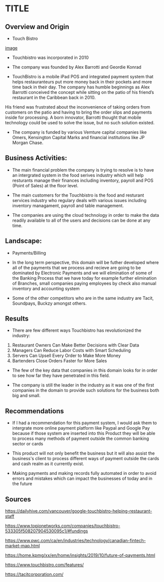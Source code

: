 # TITLE

## Overview and Origin

* Touch Bistro

[image](touchbistro.png)

* Touchbistro was incorporated in 2010

* The company was founded by Alex Barrotti and Geordie Konrad

* TouchBistro is a mobile iPad POS and integrated payment system that helps restauranteurs put more money back in their pockets and more time back in their day. The company has humble beginnings as Alex Barrotti conceived the concept while sitting on the patio of his friend’s restaurant in the Caribbean back in 2010.

His friend was frustrated about the inconvenience of taking orders from customers on the patio and having to bring the order slips and payments inside for processing. A born innovator, Barrotti thought that mobile technology could be used to solve the issue, but no such solution existed.

* The company is funded by various Vemture capital companies like Omers, Kensington Capital Marks and financial institutions like JP Morgan Chase.

## Business Activities:

* The main financial problem the company is trying to resolve is to have an intergrated system in the food serives industry which will help resturants manage their finances including inventory, payroll and POS (Point of Sales) at the floor level.

* The main customers for the Touchbistro is the food and resturant services industry who regulary deals with various issues including inventory managament, payroll and table management.

* The companies are using the cloud technology in order to make the data readily available to all of the users and decisions can be done at any time.

## Landscape:

* Payments/Billing

* In the long term perspective, this domain will be futher developed where all of the payments that we process and recieve are going to be dominated by Electronic Payments and we will elimination of some of the Banking Process that we have today for example further elimination of Branches, small companies paying employees by check also manual inventory and accounting system

* Some of the other competitors who are in the same industry are Tacit, Soundpays, Buckzy amongst others.

## Results

* There are few different ways Touchbistro has revolutionized the industry:
1. Restaurant Owners Can Make Better Decisions with Clear Data
2. Managers Can Reduce Labor Costs with Smart Scheduling
3. Servers Can Upsell Every Order to Make More Money
4. Bartenders Close Orders Faster for More Sales

* The few of the key data that companies in this domain looks for in order to see how far they have penetrated in this field.

* The company is still the leader in the industry as it was one of the first companies in the domain to provide such solutions for the business both big and small.

## Recommendations

* If I had a recommendation for this payment system, I would ask them to intergrate more online payment platform like Paypal and Google Pay because if those system are inserted into this Product they will be able to process many methods of payment outside the common banking sector or cards

* This product will not only benefit the business but it will also assist the business's client to process different ways of payment outside the cards and cash realm as it currently exist.

* Making payments and making records fully automated in order to avoid errors and mistakes which can impact the businesses of today and in the future

## Sources

https://dailyhive.com/vancouver/google-touchbistro-helping-restaurant-staff

https://www.topionetworks.com/companies/touchbistro-533305f508207904530095c1/#fundings

https://www.pwc.com/ca/en/industries/technology/canadian-fintech-market-map.html

https://home.kpmg/xx/en/home/insights/2019/10/future-of-payments.html

https://www.touchbistro.com/features/

https://tacitcorporation.com/